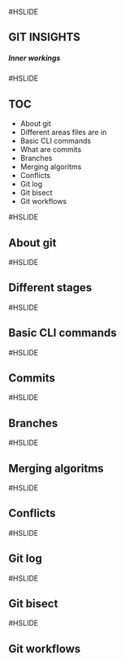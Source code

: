 #HSLIDE

## GIT INSIGHTS
##### Inner workings

#HSLIDE

## TOC
- About git
- Different areas files are in
- Basic CLI commands
- What are commits
- Branches
- Merging algoritms
- Conflicts
- Git log
- Git bisect
- Git workflows

#HSLIDE

## About git

#HSLIDE

## Different stages

#HSLIDE

## Basic CLI commands

#HSLIDE

## Commits

#HSLIDE

## Branches

#HSLIDE

## Merging algoritms

#HSLIDE

## Conflicts

#HSLIDE

## Git log

#HSLIDE

## Git bisect

#HSLIDE

## Git workflows